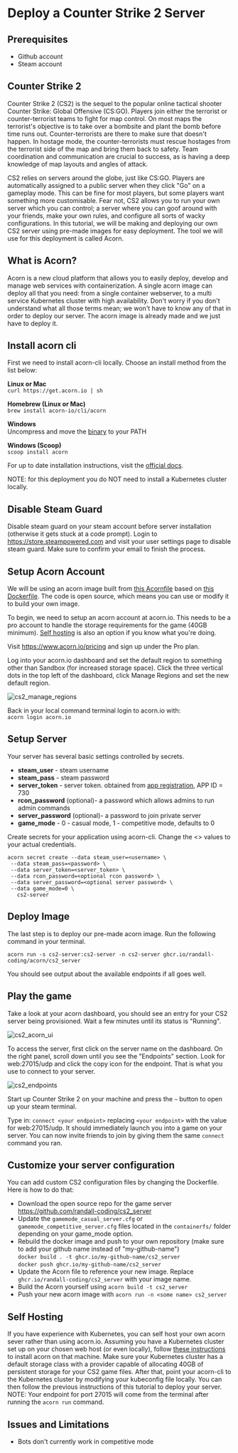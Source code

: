 # Deploy a Counter Strike 2 Server

## Prerequisites 
* Github account
* Steam account

## Counter Strike 2

Counter Strike 2 (CS2) is the sequel to the popular online tactical shooter Counter Strike: Global Offensive (CS:GO).  Players join either the terrorist or counter-terrorist teams to fight for map control.  On most maps the terrorist's objective is to take over a bombsite and plant the bomb before time runs out.  Counter-terrorists are there to make sure that doesn't happen.  In hostage mode, the counter-terrorists must rescue hostages from the terrorist side of the map and bring them back to safety.  Team coordination and communication are crucial to success, as is having a deep knowledge of map layouts and angles of attack.   

CS2 relies on servers around the globe, just like CS:GO. Players are automatically assigned to a public server when they click "Go" on a gameplay mode.  This can be fine for most players, but some players want something more customisable.  Fear not, CS2 allows you to run your own server which you can control; a server where you can goof around with your friends, make your own rules, and configure all sorts of wacky configurations.  In this tutorial, we will be making and deploying our own CS2 server using pre-made images for easy deployment.  The tool we will use for this deployment is called Acorn.

## What is Acorn? 

Acorn is a new cloud platform that allows you to easily deploy, develop and manage web services with containerization.  A single acorn image can deploy all that you need: from a single container webserver, to a multi service Kubernetes cluster with high availability.  Don't worry if you don't understand what all those terms mean; we won't have to know any of that in order to deploy our server.  The acorn image is already made and we just have to deploy it.

## Install acorn cli 
First we need to install acorn-cli locally.  Choose an install method from the list below:

**Linux or Mac** <br>
`curl https://get.acorn.io | sh`

**Homebrew (Linux or Mac)** <br>
`brew install acorn-io/cli/acorn`

**Windows** <br> 
Uncompress and move the [binary](https://cdn.acrn.io/cli/default_windows_amd64_v1/acorn.exe) to your PATH

**Windows (Scoop)** <br>
`scoop install acorn`

For up to date installation instructions, visit the [official docs](https://runtime-docs.acorn.io/installation/installing).

NOTE: for this deployment you do NOT need to install a Kubernetes cluster locally.

## Disable Steam Guard

Disable steam guard on your steam account before server installation (otherwise it gets stuck at a code prompt). Login to https://store.steampowered.com and visit your user settings page to disable steam guard.  Make sure to confirm your email to finish the process.

## Setup Acorn Account
We will be using an acorn image built from [this Acornfile](https://github.com/randall-coding/cs2_server/blob/master/Acornfile) based on [this Dockerfile](https://github.com/randall-coding/cs2_server/blob/master/Dockerfile).  The code is open source, which means you can use or modify it to build your own image.

To begin, we need to setup an acorn account at acorn.io.  This needs to be a pro account to handle the storage requirements for the game (40GB minimum).  [Self hosting](#self-hosting) is also an option if you know what you're doing.

Visit https://www.acorn.io/pricing and sign up under the Pro plan.

Log into your acorn.io dashboard and set the default region to something other than Sandbox (for increased storage space).  Click the three vertical dots in the top left of the dashboard, click Manage Regions and set the new default region.

![cs2_manage_regions](https://github.com/randall-coding/cs2_server/assets/39175191/a270b3e2-36ff-4f66-b0ef-0f3abfade604)

Back in your local command terminal login to acorn.io with: <br>
`acorn login acorn.io` 

## Setup Server
Your server has several basic settings controlled by secrets.  
 * **steam_user** - steam username
 * **steam_pass** - steam password
 * **server_token** - server token.  obtained from [app registration](https://steamcommunity.com/dev/managegameservers), APP ID = 730 
 * **rcon_password** (optional)- a password which allows admins to run admin commands
 * **server_password** (optional)- a password to join private server
 * **game_mode** - 0 - casual mode, 1 - competitive mode, defaults to 0

Create secrets for your application using acorn-cli.  Change the <> values to your actual credentials.
```
acorn secret create --data steam_user=<username> \
 --data steam_pass=<password> \
 --data server_token=<server_token> \
 --data rcon_password=<optional rcon password> \
 --data server_password=<optional server password> \
 --data game_mode=0 \
   cs2-server
```

## Deploy Image
The last step is to deploy our pre-made acorn image. Run the following command in your terminal.

`acorn run -s cs2-server:cs2-server -n cs2-server ghcr.io/randall-coding/acorn/cs2_server`

You should see output about the available endpoints if all goes well.


## Play the game  
Take a look at your acorn dashboard, you should see an entry for your CS2 server being provisioned.  Wait a few minutes until its status is "Running".  

![cs2_acorn_ui](https://github.com/randall-coding/cs2_server/assets/39175191/829b41dc-9a42-44d4-9ef0-c7a81df934f9)

To access the server, first click on the server name on the dashboard.  On the right panel, scroll down until you see the "Endpoints" section.  Look for web:27015/udp and click the copy icon for the endpoint.  That is what you use to connect to your server.

![cs2_endpoints](https://github.com/randall-coding/cs2_server/assets/39175191/fe02485a-aeb3-423f-8b96-145b60caaab9)

Start up Counter Strike 2 on your machine and press the `~` button to open up your steam terminal.  

Type in: `connect <your endpoint>`  replacing `<your endpoint>` with the value for web:27015/udp.  It should immediately launch you into a game on your server.  You can now invite friends to join by giving them the same `connect` command you ran.


## Customize your server configuration 

You can add custom CS2 configuration files by changing the Dockerfile.  Here is how to do that:
* Download the open source repo for the game server https://github.com/randall-coding/cs2_server
* Update the `gamemode_casual_server.cfg` or `gamemode_competitive_server.cfg` files located in the `containerfs/` folder depending on your game_mode option.  
* Rebuild the docker image and push to your own repository (make sure to add your github name instead of "my-github-name")
<br>`docker build . -t ghcr.io/my-github-name/cs2_server`
<br>`docker push ghcr.io/my-github-name/cs2_server` 
* Update the Acorn file to reference your new image.  Replace `ghcr.io/randall-coding/cs2_server` with your image name.
* Build the Acorn yourself using `acorn build -t cs2_server`
* Push your new acorn image with `acorn run -n <some name> cs2_server`    

## Self Hosting

If you have experience with Kubernetes, you can self host your own acorn sever rather than using acorn.io.  Assuming you have a Kubernetes cluster set up on your chosen web host (or even locally), follow [these instructions](https://runtime-docs.acorn.io/installation/installing) to install acorn on that machine.  Make sure your Kubernetes cluster has a default storage class with a provider capable of allocating 40GB of persistent storage for your CS2 game files.  After that, point your acorn-cli to the Kubernetes cluster by modifying your kubeconfig file locally.  You can then follow the previous instructions of this tutorial to deploy your server.  NOTE: Your endpoint for port 27015 will come from the terminal after running the `acorn run` command.  

## Issues and Limitations

* Bots don't currently work in competitive mode